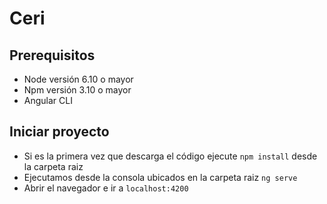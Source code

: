 # Ceri

## Prerequisitos

- Node versión 6.10 o mayor
- Npm versión 3.10 o mayor
- Angular CLI 

## Iniciar proyecto

- Si es la primera vez que descarga el código ejecute `npm install` desde la carpeta raiz
- Ejecutamos desde la consola ubicados en la carpeta raiz `ng serve`  
- Abrir el navegador e ir a `localhost:4200`
